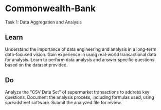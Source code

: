 # Commonwealth-Bank
Task 1: Data Aggregation and Analysis
## Learn
Understand the importance of data engineering and analysis in a long-term data-focused vision.
Gain experience in using real-world transactional data for analysis.
Learn to perform data analysis and answer specific questions based on the dataset provided.
## Do
Analyze the "CSV Data Set" of supermarket transactions to address key questions.
Document the analysis process, including formulas used, using spreadsheet software.
Submit the analyzed file for review.
